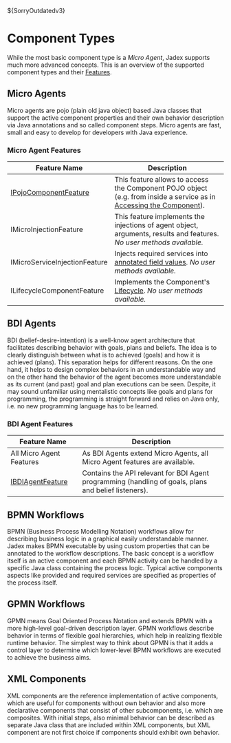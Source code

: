 ${SorryOutdatedv3}

# Component Types
While the most basic component type is a *Micro Agent*, Jadex supports much more advanced concepts. This is an overview of the supported component types and their [Features](../components/components.md#component-features).

<!--TODO: List IComponentFeatures of each type-->
## Micro Agents
Micro agents are pojo (plain old java object) based Java classes that support the active component properties and their own behavior description via Java annotations and so called component steps. Micro agents are fast, small and easy to develop for developers with Java experience.

### Micro Agent Features
 
| Feature Name | Description |
|--------------|-------------|
|[IPojoComponentFeature](https://download.actoron.com/docs/nightlies/latest/javadoc/jadex/bridge/component/IPojoComponentFeature)| This feature allows to access the Component POJO object (e.g. from inside a service as in [Accessing the Component](../services/services.md#accessing-the-component)). |
|IMicroInjectionFeature| This feature implements the injections of agent object, arguments, results and features. *No user methods available.* |
|IMicroServiceInjectionFeature| Injects required services into [annotated field values](../services/services.md#using-injection). *No user methods available.*|
|ILifecycleComponentFeature| Implements the Component's [Lifecycle](../components/components.md#component-lifecycle). *No user methods available.*|

 
## BDI Agents
BDI (belief-desire-intention) is a well-know agent architecture that facilitates describing behavior with goals, plans and beliefs. The idea is to clearly distinguish between what is to achieved (goals) and how it is achieved (plans). This separation helps for different reasons. On the one hand, it helps to design complex behaviors in an understandable way and on the other hand the behavior of the agent becomes more understandable as its current (and past) goal and plan executions can be seen. 
Despite, it may sound unfamiliar using mentalistic concepts like goals and plans for programming, the programming is straight forward and relies on Java only, i.e. no new programming language has to be learned.

### BDI Agent Features
| Feature Name | Description |
|--------------|-------------|
|All Micro Agent Features| As BDI Agents extend Micro Agents, all Micro Agent features are available.|
|[IBDIAgentFeature](https://download.actoron.com/docs/nightlies/latest/javadoc/jadex/bdiv3/features/IBDIAgentFeature.html)| Contains the API relevant for BDI Agent programming (handling of goals, plans and belief listeners).

## BPMN Workflows
 BPMN (Business Process Modelling Notation) workflows allow for describing business logic in a graphical easily understandable manner. Jadex makes BPMN executable by using custom properties that can be annotated to the workflow descriptions. The basic concept is a workflow itself is an active component and each BPMN activity can be handled by a specific Java class containing the process logic. Typical active components aspects like provided and required services are specified as properties of the process itself. 

## GPMN Workflows
 GPMN means Goal Oriented Process Notation and extends BPMN with a more high-level goal-driven description layer. GPMN workflows describe behavior in terms of flexible goal hierarchies, which help in realizing flexible runtime behavior. The simplest way to think about GPMN is that it adds a control layer to determine which lower-level BPMN workflows are executed to achieve the business aims. 

## XML Components
 XML components are the reference implementation of active components, which are useful for components without own behavior and also more declarative components that consist of other subcomponents, i.e. which are composites. With initial steps, also minimal behavior can be described as separate Java class that are included within XML components, but XML component are not first choice if components should exhibit own behavior. 

